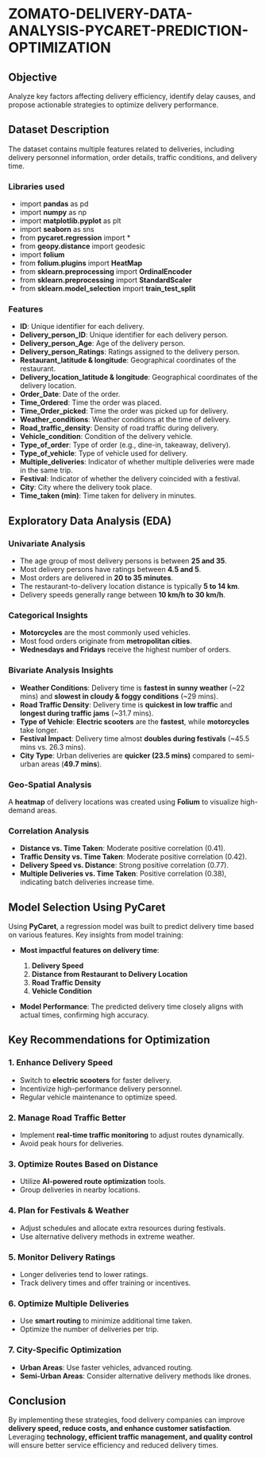 # **ZOMATO-DELIVERY-DATA-ANALYSIS-PYCARET-PREDICTION-OPTIMIZATION**

## Objective
Analyze key factors affecting delivery efficiency, identify delay causes, and propose actionable strategies to optimize delivery performance.

## Dataset Description
The dataset contains multiple features related to deliveries, including delivery personnel information, order details, traffic conditions, and delivery time.

### Libraries used
- import **pandas** as pd
- import **numpy** as np
- import **matplotlib.pyplot** as plt
- import **seaborn** as sns
- from **pycaret.regression** import *
- from **geopy.distance** import geodesic
- import **folium**
- from **folium.plugins** import **HeatMap**
- from **sklearn.preprocessing** import **OrdinalEncoder**
- from **sklearn.preprocessing** import **StandardScaler**
- from **sklearn.model_selection** import **train_test_split**

### Features
- **ID**: Unique identifier for each delivery.
- **Delivery_person_ID**: Unique identifier for each delivery person.
- **Delivery_person_Age**: Age of the delivery person.
- **Delivery_person_Ratings**: Ratings assigned to the delivery person.
- **Restaurant_latitude & longitude**: Geographical coordinates of the restaurant.
- **Delivery_location_latitude & longitude**: Geographical coordinates of the delivery location.
- **Order_Date**: Date of the order.
- **Time_Ordered**: Time the order was placed.
- **Time_Order_picked**: Time the order was picked up for delivery.
- **Weather_conditions**: Weather conditions at the time of delivery.
- **Road_traffic_density**: Density of road traffic during delivery.
- **Vehicle_condition**: Condition of the delivery vehicle.
- **Type_of_order**: Type of order (e.g., dine-in, takeaway, delivery).
- **Type_of_vehicle**: Type of vehicle used for delivery.
- **Multiple_deliveries**: Indicator of whether multiple deliveries were made in the same trip.
- **Festival**: Indicator of whether the delivery coincided with a festival.
- **City**: City where the delivery took place.
- **Time_taken (min)**: Time taken for delivery in minutes.

## Exploratory Data Analysis (EDA)

### Univariate Analysis
- The age group of most delivery persons is between **25 and 35**.
- Most delivery persons have ratings between **4.5 and 5**.
- Most orders are delivered in **20 to 35 minutes**.
- The restaurant-to-delivery location distance is typically **5 to 14 km**.
- Delivery speeds generally range between **10 km/h to 30 km/h**.

### Categorical Insights
- **Motorcycles** are the most commonly used vehicles.
- Most food orders originate from **metropolitan cities**.
- **Wednesdays and Fridays** receive the highest number of orders.

### Bivariate Analysis Insights
- **Weather Conditions**: Delivery time is **fastest in sunny weather** (~22 mins) and **slowest in cloudy & foggy conditions** (~29 mins).
- **Road Traffic Density**: Delivery time is **quickest in low traffic** and **longest during traffic jams** (~31.7 mins).
- **Type of Vehicle**: **Electric scooters** are the **fastest**, while **motorcycles** take longer.
- **Festival Impact**: Delivery time almost **doubles during festivals** (~45.5 mins vs. 26.3 mins).
- **City Type**: Urban deliveries are **quicker (23.5 mins)** compared to semi-urban areas (**49.7 mins**).

### Geo-Spatial Analysis
A **heatmap** of delivery locations was created using **Folium** to visualize high-demand areas.

### Correlation Analysis
- **Distance vs. Time Taken**: Moderate positive correlation (0.41).
- **Traffic Density vs. Time Taken**: Moderate positive correlation (0.42).
- **Delivery Speed vs. Distance**: Strong positive correlation (0.77).
- **Multiple Deliveries vs. Time Taken**: Positive correlation (0.38), indicating batch deliveries increase time.

## Model Selection Using PyCaret
Using **PyCaret**, a regression model was built to predict delivery time based on various features. Key insights from model training:

- **Most impactful features on delivery time**:
  1. **Delivery Speed**
  2. **Distance from Restaurant to Delivery Location**
  3. **Road Traffic Density**
  4. **Vehicle Condition**

- **Model Performance**: The predicted delivery time closely aligns with actual times, confirming high accuracy.

## Key Recommendations for Optimization

### 1. **Enhance Delivery Speed**
- Switch to **electric scooters** for faster delivery.
- Incentivize high-performance delivery personnel.
- Regular vehicle maintenance to optimize speed.

### 2. **Manage Road Traffic Better**
- Implement **real-time traffic monitoring** to adjust routes dynamically.
- Avoid peak hours for deliveries.

### 3. **Optimize Routes Based on Distance**
- Utilize **AI-powered route optimization** tools.
- Group deliveries in nearby locations.

### 4. **Plan for Festivals & Weather**
- Adjust schedules and allocate extra resources during festivals.
- Use alternative delivery methods in extreme weather.

### 5. **Monitor Delivery Ratings**
- Longer deliveries tend to lower ratings.
- Track delivery times and offer training or incentives.

### 6. **Optimize Multiple Deliveries**
- Use **smart routing** to minimize additional time taken.
- Optimize the number of deliveries per trip.

### 7. **City-Specific Optimization**
- **Urban Areas**: Use faster vehicles, advanced routing.
- **Semi-Urban Areas**: Consider alternative delivery methods like drones.

## Conclusion
By implementing these strategies, food delivery companies can improve **delivery speed, reduce costs, and enhance customer satisfaction**. Leveraging **technology, efficient traffic management, and quality control** will ensure better service efficiency and reduced delivery times.

